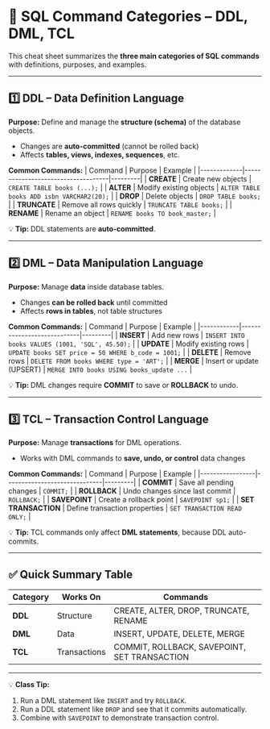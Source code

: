 # 📘 SQL Command Categories – DDL, DML, TCL

This cheat sheet summarizes the **three main categories of SQL commands** with definitions, purposes, and examples.

---

## **1️⃣ DDL – Data Definition Language**

**Purpose:** Define and manage the **structure (schema)** of the database objects.

- Changes are **auto-committed** (cannot be rolled back)
- Affects **tables, views, indexes, sequences**, etc.

**Common Commands:**
| Command      | Purpose                            | Example |
|-------------|------------------------------------|---------|
| **CREATE**   | Create new objects                 | `CREATE TABLE books (...);` |
| **ALTER**    | Modify existing objects            | `ALTER TABLE books ADD isbn VARCHAR2(20);` |
| **DROP**     | Delete objects                     | `DROP TABLE books;` |
| **TRUNCATE** | Remove all rows quickly            | `TRUNCATE TABLE books;` |
| **RENAME**   | Rename an object                   | `RENAME books TO book_master;` |

💡 **Tip:** DDL statements are **auto-committed**.

---

## **2️⃣ DML – Data Manipulation Language**

**Purpose:** Manage **data** inside database tables.

- Changes **can be rolled back** until committed
- Affects **rows in tables**, not table structures

**Common Commands:**
| Command     | Purpose                    | Example |
|------------|----------------------------|---------|
| **INSERT**  | Add new rows                | `INSERT INTO books VALUES (1001, 'SQL', 45.50);` |
| **UPDATE**  | Modify existing rows        | `UPDATE books SET price = 50 WHERE b_code = 1001;` |
| **DELETE**  | Remove rows                 | `DELETE FROM books WHERE type = 'ART';` |
| **MERGE**   | Insert or update (UPSERT)   | `MERGE INTO books USING books_update ...` |

💡 **Tip:** DML changes require **COMMIT** to save or **ROLLBACK** to undo.

---

## **3️⃣ TCL – Transaction Control Language**

**Purpose:** Manage **transactions** for DML operations.

- Works with DML commands to **save, undo, or control** data changes

**Common Commands:**
| Command          | Purpose                      | Example |
|-----------------|------------------------------|---------|
| **COMMIT**       | Save all pending changes     | `COMMIT;` |
| **ROLLBACK**     | Undo changes since last commit | `ROLLBACK;` |
| **SAVEPOINT**    | Create a rollback point      | `SAVEPOINT sp1;` |
| **SET TRANSACTION** | Define transaction properties | `SET TRANSACTION READ ONLY;` |

💡 **Tip:** TCL commands only affect **DML statements**, because DDL auto-commits.

---

## ✅ **Quick Summary Table**

| Category | Works On       | Commands |
|---------|----------------|----------------------------------------|
| **DDL** | Structure       | CREATE, ALTER, DROP, TRUNCATE, RENAME  |
| **DML** | Data            | INSERT, UPDATE, DELETE, MERGE          |
| **TCL** | Transactions    | COMMIT, ROLLBACK, SAVEPOINT, SET TRANSACTION |

---

💡 **Class Tip:**
1. Run a DML statement like `INSERT` and try `ROLLBACK`.
2. Run a DDL statement like `DROP` and see that it commits automatically.
3. Combine with `SAVEPOINT` to demonstrate transaction control.
